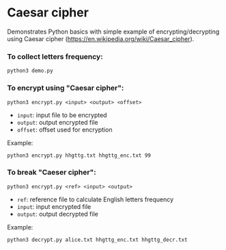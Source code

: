 # Caesar cipher

Demonstrates Python basics with simple example of encrypting/decrypting using Caesar cipher (https://en.wikipedia.org/wiki/Caesar_cipher). 

### To collect letters frequency:
```
python3 demo.py
```

### To encrypt using "Caesar cipher":
```
python3 encrypt.py <input> <output> <offset>
```
- `input`: input file to be encrypted
- `output`: output encrypted file
- `offset`: offset used for encryption

Example:
```
python3 encrypt.py hhgttg.txt hhgttg_enc.txt 99
```


### To break "Caeser cipher":
```
python3 encrypt.py <ref> <input> <output>
```
- `ref`: reference file to calculate English letters frequency
- `input`: input encrypted file
- `output`: output decrypted file

Example:
```
python3 decrypt.py alice.txt hhgttg_enc.txt hhgttg_decr.txt
```
